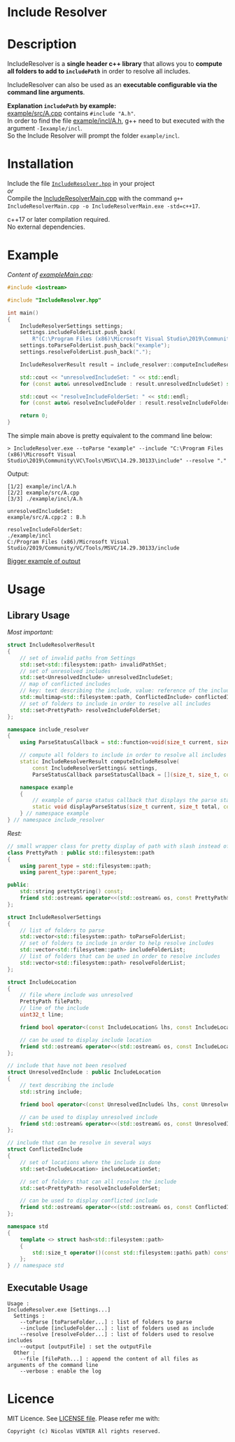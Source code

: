 # Include Resolver

# Description

IncludeResolver is a **single header c++ library** that allows you to **compute all folders to add to `includePath`** in order to resolve all includes.

IncludeResolver can also be used as an **executable configurable via the command line arguments**.

**Explanation `includePath` by example:**  
[example/src/A.cpp](example/src/A.cpp) contains	 `#include "A.h"`.  
In order to find the file [example/incl/A.h](example/incl/A.h), g++ need to but executed with the argument `-Iexample/incl`.  
So the Include Resolver will prompt the folder `example/incl`.

# Installation

Include the file [`IncludeResolver.hpp`](IncludeResolver.hpp) in your project  
*or*  
Compile the [IncludeResolverMain.cpp](IncludeResolverMain.cpp) with the command `g++ IncludeResolverMain.cpp -o IncludeResolverMain.exe -std=c++17`.

c++17 or later compilation required.  
No external dependencies.

# Example

*Content of [exampleMain.cpp](exampleMain.cpp):*

```cpp
#include <iostream>

#include "IncludeResolver.hpp"

int main()
{
	IncludeResolverSettings settings;
	settings.includeFolderList.push_back(
		R"(C:\Program Files (x86)\Microsoft Visual Studio\2019\Community\VC\Tools\MSVC\14.29.30133\include)");
	settings.toParseFolderList.push_back("example");
	settings.resolveFolderList.push_back(".");

	IncludeResolverResult result = include_resolver::computeIncludeResolve(settings, include_resolver::displayParseStatus);

	std::cout << "unresolvedIncludeSet: " << std::endl;
	for (const auto& unresolvedInclude : result.unresolvedIncludeSet) std::cout << unresolvedInclude << std::endl;

	std::cout << "resolveIncludeFolderSet: " << std::endl;
	for (const auto& resolveIncludeFolder : result.resolveIncludeFolderSet) std::cout << resolveIncludeFolder << std::endl;

	return 0;
}
```

The simple main above is pretty equivalent to the command line below:
```shell
> IncludeResolver.exe --toParse "example" --include "C:\Program Files (x86)\Microsoft Visual Studio\2019\Community\VC\Tools\MSVC\14.29.30133\include" --resolve "."
```

Output:
```
[1/2] example/incl/A.h
[2/2] example/src/A.cpp
[3/3] ./example/incl/A.h

unresolvedIncludeSet:
example/src/A.cpp:2 : B.h

resolveIncludeFolderSet:
./example/incl
C:/Program Files (x86)/Microsoft Visual Studio/2019/Community/VC/Tools/MSVC/14.29.30133/include
```

[Bigger example of output](out.txt)

# Usage

## Library Usage

*Most important:*
```cpp
struct IncludeResolverResult
{
	// set of invalid paths from Settings
	std::set<std::filesystem::path> invalidPathSet;
	// set of unresolved includes
	std::set<UnresolvedInclude> unresolvedIncludeSet;
	// map of conflicted includes
	// key: text describing the include, value: reference of the include
	std::multimap<std::filesystem::path, ConflictedInclude> conflictedIncludeMap;
	// set of folders to include in order to resolve all includes
	std::set<PrettyPath> resolveIncludeFolderSet;
};

namespace include_resolver
{
	using ParseStatusCallback = std::function<void(size_t current, size_t total, const PrettyPath& filePath)>;

	// compute all folders to include in order to resolve all includes
	static IncludeResolverResult computeIncludeResolve(
		const IncludeResolverSettings& settings,
		ParseStatusCallback parseStatusCallback = [](size_t, size_t, const PrettyPath&) {});

	namespace example
	{
		// example of parse status callback that displays the parse status
		static void displayParseStatus(size_t current, size_t total, const PrettyPath& filePath);
	} // namespace example
} // namespace include_resolver
```

*Rest:*
```cpp
// small wrapper class for pretty display of path with slash instead of backslash
class PrettyPath : public std::filesystem::path
{
	using parent_type = std::filesystem::path;
	using parent_type::parent_type;

public:
	std::string prettyString() const;
	friend std::ostream& operator<<(std::ostream& os, const PrettyPath& prettyPath);
};

struct IncludeResolverSettings
{
	// list of folders to parse
	std::vector<std::filesystem::path> toParseFolderList;
	// set of folders to include in order to help resolve includes
	std::vector<std::filesystem::path> includeFolderList;
	// list of folders that can be used in order to resolve includes
	std::vector<std::filesystem::path> resolveFolderList;
};

struct IncludeLocation
{
	// file where include was unresolved
	PrettyPath filePath;
	// line of the include
	uint32_t line;

	friend bool operator<(const IncludeLocation& lhs, const IncludeLocation& rhs);

	// can be used to display include location
	friend std::ostream& operator<<(std::ostream& os, const IncludeLocation& unresolvedInclude);
};

// include that have not been resolved
struct UnresolvedInclude : public IncludeLocation
{
	// text describing the include
	std::string include;

	friend bool operator<(const UnresolvedInclude& lhs, const UnresolvedInclude& rhs);

	// can be used to display unresolved include
	friend std::ostream& operator<<(std::ostream& os, const UnresolvedInclude& unresolvedInclude);
};

// include that can be resolve in several ways
struct ConflictedInclude
{
	// set of locations where the include is done
	std::set<IncludeLocation> includeLocationSet;

	// set of folders that can all resolve the include
	std::set<PrettyPath> resolveIncludeFolderSet;

	// can be used to display conflicted include
	friend std::ostream& operator<<(std::ostream& os, const ConflictedInclude& conflictedInclude);
};

namespace std
{
	template <> struct hash<std::filesystem::path>
	{
		std::size_t operator()(const std::filesystem::path& path) const;
	};
} // namespace std
```

## Executable Usage

```
Usage :
IncludeResolver.exe [Settings...]
  Settings :
    --toParse [toParseFolder...] : list of folders to parse
    --include [includeFolder...] : list of folders used as include
    --resolve [resolveFolder...] : list of folders used to resolve includes
    --output [outputFile] : set the outputFile
  Other :
    --file [filePath...] : append the content of all files as arguments of the command line
    --verbose : enable the log
```

# Licence

MIT Licence. See [LICENSE file](LICENSE).
Please refer me with:

	Copyright (c) Nicolas VENTER All rights reserved.
